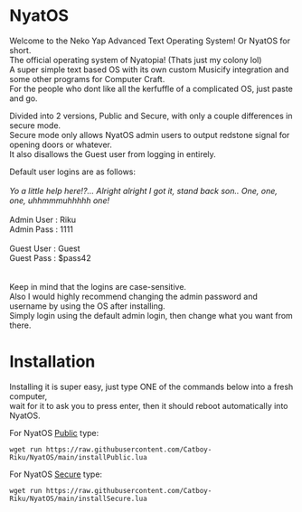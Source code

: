 # NyatOS
Welcome to the Neko Yap Advanced Text Operating System! Or NyatOS for short.<br />
The official operating system of Nyatopia! (Thats just my colony lol)<br />
A super simple text based OS with its own custom Musicify integration and some other programs for Computer Craft.<br />
For the people who dont like all the kerfuffle of a complicated OS, just paste and go.<br />

Divided into 2 versions, Public and Secure, with only a couple differences in secure mode.<br />
Secure mode only allows NyatOS admin users to output redstone signal for opening doors or whatever.<br />
It also disallows the Guest user from logging in entirely.<br />

Default user logins are as follows:<br />
<br />
*Yo a little help here!?... Alright alright I got it, stand back son.. One, one, one, uhhmmmuhhhhh one!<br />*
<br />
Admin User : Riku<br />
Admin Pass : 1111<br />
<br />
Guest User : Guest<br />
Guest Pass : $pass42<br />
<br />
<br />
Keep in mind that the logins are case-sensitive.<br />
Also I would highly recommend changing the admin password and username by using the OS after installing.<br />
Simply login using the default admin login, then change what you want from there.
<br />
# Installation

Installing it is super easy, just type ONE of the commands below into a fresh computer,<br />
wait for it to ask you to press enter, then it should reboot automatically into NyatOS.

For NyatOS [Public](https://pastebin.com/jewpSesL) type:
```
wget run https://raw.githubusercontent.com/Catboy-Riku/NyatOS/main/installPublic.lua
```
For NyatOS [Secure](https://pastebin.com/XFgHwpHA) type:
```
wget run https://raw.githubusercontent.com/Catboy-Riku/NyatOS/main/installSecure.lua
```
